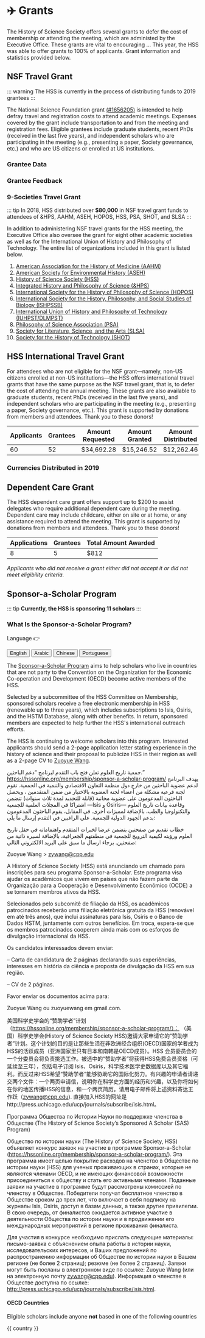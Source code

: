 # ✈️ Grants

The History of Science Society offers several grants to defer the cost of membership or attending the meeting, which are administed by the Executive Office. These grants are vital to encouraging ... This year, the HSS was able to offer grants to 100% of applicants. Grant information and statistics provided below.

## NSF Travel Grant


::: warning
The HSS is currently in the process of distributing funds to 2019 grantees
:::

The National Science Foundation grant [(#1656205)](https://www.nsf.gov/awardsearch/showAward?AWD_ID=1656205&HistoricalAwards=false) is intended to help defray travel and registration costs to attend academic meetings. Expenses covered by the grant include transportation to and from the meeting and registration fees. Eligible grantees include graduate students, recent PhDs (received in the last five years), and independent scholars who are participating in the meeting (e.g., presenting a paper, Society governance, etc.) and who are US citizens or enrolled at US institutions.

### Grantee Data
<nsfEmployment class="graph" />

<nsfTeaching class="graph" />

<nsfRace class="graph" />

<nsfGender class="graph" />

<nsfEssential class="graph" />

### Grantee Feedback

<div class="choice-quotes">

<pullQuote title="After working outside of academia as an independent historian, it is wonderful to be engaging in a scholarly community for the first time." />
<pullQuote title="This has been my first non-natural science academic conference, and it has been absolutely exciting to find other research that aligns and expands on what I have been struggling to address within my own field. The large number and diversity of lectures allowed for real networking opportunities with presenters, and other attendees who engaged in the Q&As. Special thanks to the moderators who kept time so well, to allow for sufficient discussion!" />
<pullQuote title="Thank you so much for the assistance -- it made my participation possible"/>
<pullQuote title="It was a very useful conference and the panel feedback will help me to revise my scholarship and prepare it for publication"/>
<pullQuote title="I wasn't planning on attending because finances were incredibly tight this summer, but once I received notification of the grant, I ensured I would get the best out of this meeting"/>
<pullQuote title="As an independent scholar the opportunity to engage with other scholars is an essential part of both intellectual growth and visibility. The NSF travel grants make this possible and brings to established scholars the voice and insight of those outside of the academy."/>
<pullQuote title="Financial support for travel to Utrecht gave me a rare and valuable opportunity to discuss my research with a group of European scholars who are experts on my sources."/>
<pullQuote title="The NSF travel grant has been a vital resource for establishing and maintaining important professional relationships that are essential for establishing myself as an early career scholar in the history of science. I have benefited both directly and indirectly in my research, teaching, and professional engagement from conference participation supported over the years and in the present by the NSF grant, leading to new collaborations, research projects, pedagogical approaches, and contributions to the field."/>
</div>

### 9-Societies Travel Grant
::: tip
In 2018, HSS distributed over **$80,000** in NSF travel grant funds to attendees of &amp;HPS, AAHM, ASEH, HOPOS, HSS, PSA, SHOT, and SLSA
:::

In addition to administering NSF travel grants for the HSS meeting, the Executive Office also oversee the grant for eight other academic societies as well as for the International Union of History and Philosophy of Technology. The entire list of organizations included in this grant is listed below.

1. [American Association for the History of Medicine (AAHM)](http://www.histmed.org/)
2. [American Society for Environmental History (ASEH)](https://aseh.net/)
3. [History of Science Society (HSS)](https://hssonline.org)
4. [Integrated History and Philosophy of Science (&HPS)](http://integratedhps.org/en/)
5. [International Society for the History of Philosophy of Science (HOPOS)](http://hopos.org/)
6. [International Society for the History, Philosophy, and Social Studies of Biology (ISHPSSB)](https://www.ishpssb.org/)
7. [International Union of History and Philosophy of Technology (IUHPST/DLMPST)](http://dlmps.org/)
8. [Philosophy of Science Association (PSA)](https://www.philsci.org/)
9. [Society for Literature, Science, and the Arts (SLSA)](https://www.litsciarts.org/)
10. [Society for the History of Technology (SHOT)](https://www.historyoftechnology.org/)

## HSS International Travel Grant
For attendees who are not eligible for the NSF grant&mdash;namely, non-US citizens enrolled at non-US institutions&mdash;the HSS offers international travel grants that have the same purpose as the NSF travel grant, that is, to defer the cost of attending the annual meeting. These grants are also available to graduate students, recent PhDs (received in the last five years), and independent scholars who are participating in the meeting (e.g., presenting a paper, Society governance, etc.). This grant is supported by donations from members and attendees. Thank you to these donors!

| Applicants | Grantees | Amount Requested | Amount Granted | Amount Distributed | Average Award |
| --- | --- | --- | --- | --- | --- |
| 60 | 52 | $34,692.28 | $15,246.52 | $12,262.46 | $235.82 |

<hssTravelGrantEmployment class="graph" />

### Currencies Distributed in 2019
<div class="currency-container">
<template v-for="currency in sortedArray">
<div  class="currency">
    <img class="currency-img" :src="currency.img" alt="" aria-hidden="true" loading="lazy">
    <p class="currency-name">{{ currency.name }}</p>
</div>
</template>
</div>

## Dependent Care Grant
The HSS dependent care grant offers support up to $200 to assist delegates who require additional dependent care during the meeting. Dependent care may include childcare, either on site or at home, or any assistance required to attend the meeting. This grant is supported by donations from members and attendees. Thank you to these donors!

| Applications | Grantees | Total Amount Awarded |
| --- | --- | --- |
| 8 | 5 | $812 |

*Applicants who did not receive a grant either did not accept it or did not meet eligibility criteria.*

## Sponsor-a-Scholar Program

::: tip
**Currently, the HSS is sponsoring 11 scholars**
:::

### What Is the Sponsor-a-Scholar Program?

<div class="button-group">
<p>Language 👉</p>
<button v-on:click="toggle" data-lang="eng">English</button>
<button v-on:click="toggle" data-lang="ara">Arabic</button>
<button v-on:click="toggle" data-lang="chi">Chinese</button>
<button v-on:click="toggle" data-lang="por">Portuguese</button>
</div>

<div class="lang show" id="eng">

The [Sponsor-a-Scholar Program](https://hssonline.org/membership/sponsor-a-scholar-program/) aims to help scholars who live in countries that are not party to the Convention on the Organization for the Economic Co-operation and Development (OECD) become active members of the HSS.

Selected by a subcommittee of the HSS Committee on Membership, sponsored scholars receive a free electronic membership in HSS (renewable up to three years), which includes subscriptions to Isis, Osiris, and the HSTM Database, along with other benefits. In return, sponsored members are expected to help further the HSS&apos;s international outreach efforts.

The HSS is continuing to welcome scholars into this program. Interested applicants should send a 2-page application letter stating experience in the history of science and their proposal to publicize HSS in their region as well as a 2-page CV to [Zuoyue Wang](mailto:zuoyuewang@gmail.com?subject=Sponsor-a-Scholar).

</div>

<div class="lang hide" id="ara">

جمعية تاريخ العلوم تعلن فتح باب التقدم لبرنامج “دعم الباحثين.” https://hssonline.org/membership/sponsor-a-scholar-program/ يهدف البرنامج لدعم عضوية الباحثين من خارج دول منظمة التعاون الاقتصادي والتنمية في الجمعية. تقوم لجنة فرعية مشكلة من أعضاء لجنة العضوية بالاختيار من ضمن المتقدمين ، ويحصل الباحثون المدعومون على عضوية مجانية (قابلة للتجديد لمدة ثلاث سنوات) تتضمن اشتراكا في المجلات العلمية للجمعية —Isis  و  Osiris— وقاعدة بيانات تاريخ العلوم والتكنولوجيا والطب، بالإضافة لمميزات أخرى. في المقابل، يقوم الباحثون المدعومون بدعم الجهود الدولية للجمعية. على الراغبين في التقدم إرسال ما يلي:

خطاب تقديم من صفحتين يتضمن عرضا لخبرات المتقدم واهتماماته في حقل تاريخ العلوم ورؤيته لكيفية الترويج للجمعية في منطقتهم الجغرافية، بالإضافة لسيرة ذاتية من صفحتين. برجاء ارسال ما سبق على البريد الالكتروني التالي:

Zuoyue Wang > zywang@cpp.edu

</div>

<div class="lang hide" id="por">

A History of Science Society (HSS) está anunciando um chamado para inscrições para seu programa Sponsor-a-Scholar. Este programa visa ajudar os acadêmicos que vivem em países que não fazem parte da Organização para a Cooperação e Desenvolvimento Econômico (OCDE) a se tornarem membros ativos da HSS.

Selecionados pelo subcomitê de filiação da HSS, os acadêmicos patrocinados receberão uma filiação eletrônica gratuita da HSS (renovável em até três anos), que inclui assinaturas para Isis, Osiris e o Banco de Dados HSTM, juntamente com outros benefícios. Em troca, espera-se que os membros patrocinados cooperem ainda mais com os esforços de divulgação internacional da HSS.

Os candidatos interessados devem enviar:

– Carta de candidatura de 2 páginas declarando suas experiências, interesses em história da ciência e  proposta de divulgação da HSS em sua região.

– CV de 2 páginas.

Favor enviar os documentos acima para:

Zuoyue Wang ou zuoyuewang em gmail.com.

</div>

<div class="lang hide" id="chi">

美国科学史学会的“赞助学者”计划（https://hssonline.org/membership/sponsor-a-scholar-program/）： （美国）科学史学会(History of Science Society HSS)邀请大家申请它的“赞助学者”计划。这个计划的目的是让那些生活在非欧洲经合组织(OECD)国家的学者成为HSS的活跃成员（亚洲国家里只有日本和南韩是OECD成员）。HSS 会员委员会的一个分委员会将负责挑选工作。被选中的“赞助学者”将获得HSS免费会员资格（可延续至三年），包括电子订阅 Isis、Osiris，科学技术医学史数据库以及其它福利。而反过来HSS希望“赞助学者”能够协助它的国际化努力。有兴趣的申请者请递交两个文件：一个两页申请信，说明你在科学史方面的经历和兴趣，以及你将如何在你的地区传播HSS的信息，和一个两页简历。请用电子邮件将上述资料寄达王作跃（zywang@cpp.edu). 直接加入HSS的网址是http://press.uchicago.edu/ucp/journals/subscribe/isis.html。

</div>

<div class="lang hide" id="rus">

Программа Общества по Истории Науки по поддержке членства в Обществе (The History of Science Society’s Sponsored A Scholar (SAS) Program)

Общество по истории науки (The History of Science Society, HSS) объявляет конкурс заявок на участие в программе Sponsor-a-Scholar (https://hssonline.org/membership/sponsor-a-scholar-program/). Эта программа имеет целью покрытие расходов на членство в Обществе по истории науки (HSS) для ученых проживающих в странах, которые не являются членами OECD, и не имеющих финансовой возможности присоединиться к обществу и стать его активными членами. Поданные заявки на участие в программе будут рассмотрены комиссией по членству в Обществе. Победители получат бесплатное членство в Обществе сроком до трех лет, что включает в себя  подписку на журналы Isis, Osiris, доступ в базам данных, а также другие привилегии. В свою очередь, от финалистов ожидается активное участие в деятельности Общества по истории науки и в продвижении его международных мероприятий в регионе проживания финалиста.

Для участия в конкурсе необходимо прислать следующие материалы: письмо-заявка с объяснением опыта работы в истории науки, исследовательских интересов, и Ваших предложений по распространению информации об Обществе по истории науки в Вашем регионе (не более 2 страниц); резюме (не более 2 страниц). Заявки могут быть посланы в электронном виде по ссылке: Zuoyue Wang (или на электронную почту zywang@cpp.edu). Информация о членстве в Обществе доступна по ссылке: http://press.uchicago.edu/ucp/journals/subscribe/isis.html.

</div>

#### OECD Countries

Eligible scholars include anyone **not** based in one of the following countries

<div class="countries" >

<p v-for="country in countries">{{ country }}</p>

</div>

<joinTheConvo />




<script>
export default {
    data() {
        return {
            currencies: [{
                name: 'PayPal',
                img: 'https://www.paypalobjects.com/webstatic/mktg/logo/pp_cc_mark_111x69.jpg'
                }, {
                name: 'USD (United States dollar)',
                img: 'https://upload.wikimedia.org/wikipedia/en/thumb/a/a4/Flag_of_the_United_States.svg/200px-Flag_of_the_United_States.svg.png'
                }, {
                name: 'EUR (Euro)',
                img:  'https://upload.wikimedia.org/wikipedia/commons/thumb/b/b7/Flag_of_Europe.svg/200px-Flag_of_Europe.svg.png'
                }, {
                name: 'GBP (Pound sterling)',
                img: 'https://upload.wikimedia.org/wikipedia/en/thumb/a/ae/Flag_of_the_United_Kingdom.svg/200px-Flag_of_the_United_Kingdom.svg.png'
                }, {
                name: 'CAD (Canadian dollar)',
                img: 'https://upload.wikimedia.org/wikipedia/commons/thumb/d/d9/Flag_of_Canada_%28Pantone%29.svg/200px-Flag_of_Canada_%28Pantone%29.svg.png'
                }, {
                name: 'INR (Indian rupee)',
                img:  'https://upload.wikimedia.org/wikipedia/en/thumb/4/41/Flag_of_India.svg/200px-Flag_of_India.svg.png'
                }, {
                name: 'MXN (Mexican peso)',
                img: 'https://upload.wikimedia.org/wikipedia/commons/thumb/f/fc/Flag_of_Mexico.svg/200px-Flag_of_Mexico.svg.png'
                }, {
                name: 'DKK (Danish krone)',
                img: 'https://upload.wikimedia.org/wikipedia/commons/thumb/9/9c/Flag_of_Denmark.svg/200px-Flag_of_Denmark.svg.png'
                }, {
                name: 'HKD (Hong Kong dollar)',
                img: 'https://upload.wikimedia.org/wikipedia/commons/thumb/5/5b/Flag_of_Hong_Kong.svg/200px-Flag_of_Hong_Kong.svg.png'
                }, {
                name: 'HRK (Croatian kuna)',
                img: 'https://upload.wikimedia.org/wikipedia/commons/thumb/1/1b/Flag_of_Croatia.svg/200px-Flag_of_Croatia.svg.png'
                }, {
                name: 'JPY (Japanese yen)',
                img: 'https://upload.wikimedia.org/wikipedia/en/thumb/9/9e/Flag_of_Japan.svg/200px-Flag_of_Japan.svg.png'
                }, {
                name: 'BRL (Brazilian real)',
                img: 'https://upload.wikimedia.org/wikipedia/en/thumb/0/05/Flag_of_Brazil.svg/200px-Flag_of_Brazil.svg.png'
                }, {
                name: 'CHF (Swiss franc)',
                img: 'https://upload.wikimedia.org/wikipedia/commons/thumb/f/f3/Flag_of_Switzerland.svg/170px-Flag_of_Switzerland.svg.png'
                }
            ],
            countries: ['Australia',
'Austria',
'Belgium',
'Canada',
'Chile',
'Czech Republic',
'Denmark',
'Estonia',
'Finland',
'France',
'Germany',
'Greece',
'Hungary',
'Iceland',
'Ireland',
'Israel',
'Italy',
'Japan',
'South Korea',
'Latvia',
'Luxembourg',
'Mexico',
'Netherlands',
'New Zealand',
'Norway',
'Poland',
'Portugal',
'Slovakia',
'Slovenia',
'Spain',
'Sweden',
'Switzerland',
'Turkey',
'United Kingdom',
'United States',]
    }
},
computed: {
    sortedArray: function() {
        function compare(a, b) {
        if (a.name < b.name)
          return -1;
        if (a.name > b.name)
          return 1;
        return 0;
      }

      return this.currencies.sort(compare);
    }
},
methods: {
    toggle(event) {
        const shown = document.querySelectorAll('.lang');
        let currentLang = event.target.dataset.lang;

        shown.forEach(el => {
            const currentDiv = document.getElementById(currentLang)


            if (el.id === currentLang) {
                console.log(el.id === currentLang)
                currentDiv.classList.add('show')
                currentDiv.classList.remove('hide')
            } else {
            el.classList.add('hide')
            el.classList.remove('show')
            }

        })

    }
}
}

</script>

<style scoped lang="stylus">
.currency-container
    display: flex
    margin: 1em 0
    flex-wrap: wrap
    justify-content: space-around
.currency
    height: 150px
    max-width: 100px
    margin: 1em
.currency-img
    width: 100%
.button-group
    display: flex
    justify-content: center
    margin: 2em 0 0;
    flex-wrap: wrap

    p
        margin: 0 1em 0 0
        font-size: 115%
        font-weight: 700

    button
        background: sotm-red
        border: none
        padding: 1em 2em
        color: white
        font-weight: 600
        cursor: pointer

        margin: .25em
        &:hover
            background: lightness(sotm-red, 40%)

.hide
    display: none

.show
    display: block
    height: 350px
    overflow: auto
    margin-bottom: .5em

.countries
    display: flex
    flex-wrap: wrap
    align-items: center
    p
        padding: .5em .75em
        margin: .5em
        border: 1px solid sotm-blue
        flex: 15%
        text-align: center
</style>